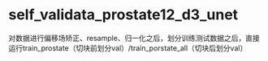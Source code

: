 # self_validata_prostate12_d3_unet
对数据进行偏移场矫正、resample、归一化之后，划分训练测试数据之后，直接运行train_prostate（切块前划分val）/train_porstate_all（切块后划分val）
